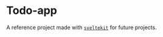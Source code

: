 # Todo-app

A reference project made with  [`sveltekit`](https://github.com/sveltejs/kit/tree/main/packages/create-svelte) for future projects.
 
